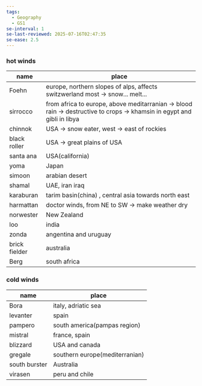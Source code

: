 ```yaml
---
tags:
  - Geography
  - GS1
se-interval: 1
se-last-reviewed: 2025-07-16T02:47:35
se-ease: 2.5
---
```

### hot winds

| name          | place                                                                                                                   |
| ------------- | ----------------------------------------------------------------------------------------------------------------------- |
| Foehn         | europe, northern slopes of alps, affects switzwerland most -> snow... melt...                                           |
| sirrocco      | from africa to europe, above meditarranian -> blood rain -> destructive to crops -> khamsin in egypt and gibli in libya |
| chinnok       | USA -> snow eater, west -> east of rockies                                                                              |
| black roller  | USA -> great plains of USA                                                                                              |
| santa ana     | USA(california)                                                                                                         |
| yoma          | Japan                                                                                                                   |
| simoon        | arabian desert                                                                                                          |
| shamal        | UAE, iran iraq                                                                                                          |
| karaburan     | tarim basin(china) , central asia towards north east                                                                    |
| harmattan     | doctor winds, from NE to SW -> make weather dry                                                                         |
| norwester     | New Zealand                                                                                                             |
| loo           | india                                                                                                                   |
| zonda         | angentina and uruguay                                                                                                   |
| brick fielder | australia                                                                                                               |
| Berg          | south africa                                                                                                            |

### cold winds

| name          | place                          |
| ------------- | ------------------------------ |
| Bora          | italy, adriatic sea            |
| levanter      | spain                          |
| pampero       | south america(pampas region)   |
| mistral       | france, spain                  |
| blizzard      | USA and canada                 |
| gregale       | southern europe(mediterranian) |
| south burster | Australia                      |
| virasen       | peru and chile                 |

